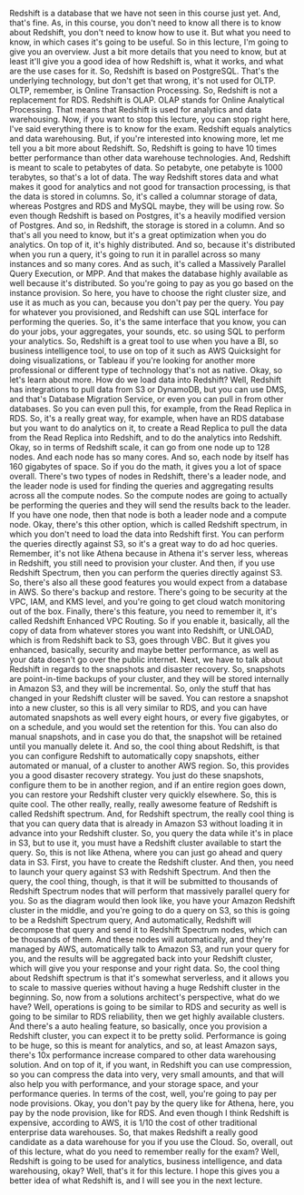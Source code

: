 
<v Narrator>Redshift is a database</v>
that we have not seen in this course just yet.
And, that's fine.
As, in this course, you don't need to know
all there is to know about Redshift,
you don't need to know how to use it.
But what you need to know,
in which cases it's going to be useful.
So in this lecture, I'm going to give you an overview.
Just a bit more details that you need to know,
but at least it'll give you a good idea of how Redshift is,
what it works, and what are the use cases for it.
So, Redshift is based on PostgreSQL.
That's the underlying technology,
but don't get that wrong, it's not used for OLTP.
OLTP, remember, is Online Transaction Processing.
So, Redshift is not a replacement for RDS.
Redshift is OLAP.
OLAP stands for Online Analytical Processing.
That means that Redshift is used for analytics
and data warehousing.
Now, if you want to stop this lecture,
you can stop right here,
I've said everything there is to know for the exam.
Redshift equals analytics and data warehousing.
But, if you're interested into knowing more,
let me tell you a bit more about Redshift.
So, Redshift is going to have 10 times better performance
than other data warehouse technologies.
And, Redshift is meant to scale to petabytes of data.
So petabyte, one petabyte is 1000 terabytes,
so that's a lot of data.
The way Redshift stores data
and what makes it good for analytics and not good
for transaction processing,
is that the data is stored in columns.
So, it's called a columnar storage of data,
whereas Postgres and RDS and MySQL maybe,
they will be using row.
So even though Redshift is based on Postgres,
it's a heavily modified version of Postgres.
And so, in Redshift, the storage is stored in a column.
And so that's all you need to know,
but it's a great optimization when you do analytics.
On top of it, it's highly distributed.
And so, because it's distributed when you run a query,
it's going to run it in parallel across so many instances
and so many cores.
And as such,
it's called a Massively Parallel Query Execution, or MPP.
And that makes the database highly available as well
because it's distributed.
So you're going to pay as you go based on
the instance provision.
So here, you have to choose the right cluster size,
and use it as much as you can,
because you don't pay per the query.
You pay for whatever you provisioned,
and Redshift can use SQL interface
for performing the queries.
So, it's the same interface that you know,
you can do your jobs, your aggregates, your sounds, etc.
so using SQL to perform your analytics.
So, Redshift is a great tool to use when you have a BI,
so business intelligence tool, to use on top of it
such as AWS Quicksight for doing visualizations,
or Tableau if you're looking for another more professional
or different type of technology that's not as native.
Okay, so let's learn about more.
How do we load data into Redshift?
Well, Redshift has integrations to pull data from S3
or DynamoDB, but you can use DMS,
and that's Database Migration Service,
or even you can pull in from other databases.
So you can even pull this, for example,
from the Read Replica in RDS.
So, it's a really great way, for example,
when have an RDS database
but you want to do analytics on it,
to create a Read Replica to pull the data
from the Read Replica into Redshift,
and to do the analytics into Redshift.
Okay, so in terms of Redshift scale,
it can go from one node up to 128 nodes.
And each node has so many cores.
And so, each node by itself has 160 gigabytes of space.
So if you do the math, it gives you a lot of space overall.
There's two types of nodes in Redshift,
there's a leader node,
and the leader node is used for finding the queries
and aggregating results across all the compute nodes.
So the compute nodes are going
to actually be performing the queries
and they will send the results back to the leader.
If you have one node,
then that node is both a leader node and a compute node.
Okay, there's this other option,
which is called Redshift spectrum,
in which you don't need to load the data
into Redshift first.
You can perform the queries directly against S3,
so it's a great way to do ad hoc queries.
Remember, it's not like Athena
because in Athena it's server less, whereas in Redshift,
you still need to provision your cluster.
And then, if you use Redshift Spectrum,
then you can perform the queries directly against S3.
So, there's also all these good features you would expect
from a database in AWS.
So there's backup and restore.
There's going to be security at the VPC, IAM, and KMS level,
and you're going to get cloud watch monitoring out
of the box.
Finally, there's this feature, you need to remember it,
it's called Redshift Enhanced VPC Routing.
So if you enable it, basically, all the copy of data
from whatever stores you want into Redshift, or UNLOAD,
which is from Redshift back to S3, goes through VBC.
But it gives you enhanced, basically, security
and maybe better performance,
as well as your data doesn't go over the public internet.
Next, we have to talk about Redshift in regards
to the snapshots and disaster recovery.
So, snapshots are point-in-time backups of your cluster,
and they will be stored internally in Amazon S3,
and they will be incremental.
So, only the stuff that has changed in your Redshift cluster
will be saved.
You can restore a snapshot into a new cluster,
so this is all very similar to RDS,
and you can have automated snapshots as well
every eight hours, or every five gigabytes,
or on a schedule, and you would set the retention for this.
You can also do manual snapshots,
and in case you do that,
the snapshot will be retained until you manually delete it.
And so, the cool thing about Redshift,
is that you can configure Redshift
to automatically copy snapshots,
either automated or manual,
of a cluster to another AWS region.
So, this provides you a good disaster recovery strategy.
You just do these snapshots,
configure them to be in another region,
and if an entire region goes down,
you can restore your Redshift cluster very quickly
elsewhere.
So, this is quite cool.
The other really, really, really awesome feature of Redshift
is called Redshift spectrum.
And, for Redshift spectrum, the really cool thing
is that you can query data that is already in Amazon S3
without loading it in advance into your Redshift cluster.
So, you query the data while it's in place in S3,
but to use it, you must have a Redshift cluster available
to start the query.
So, this is not like Athena,
where you can just go ahead and query data in S3.
First, you have to create the Redshift cluster.
And then, you need to launch your query against S3
with Redshift Spectrum.
And then the query, the cool thing, though,
is that it will be submitted to thousands
of Redshift Spectrum nodes that will perform
that massively parallel query for you.
So as the diagram would then look like,
you have your Amazon Redshift cluster in the middle,
and you're going to do a query on S3,
so this is going to be a Redshift Spectrum query,
And automatically, Redshift will decompose that query
and send it to Redshift Spectrum nodes,
which can be thousands of them.
And these nodes will automatically,
and they're managed by AWS,
automatically talk to Amazon S3, and run your query for you,
and the results will be aggregated back
into your Redshift cluster,
which will give you your response and your right data.
So, the cool thing about Redshift spectrum
is that it's somewhat serverless,
and it allows you to scale to massive queries
without having a huge Redshift cluster in the beginning.
So, now from a solutions architect's perspective,
what do we have?
Well, operations is going to be similar to RDS
and security as well is going to be similar
to RDS reliability, then we get highly available clusters.
And there's a auto healing feature, so basically,
once you provision a Redshift cluster,
you can expect it to be pretty solid.
Performance is going to be huge,
so this is meant for analytics, and so,
at least Amazon says,
there's 10x performance increase compared
to other data warehousing solution.
And on top of it, if you want,
in Redshift you can use compression,
so you can compress the data into very, very small amounts,
and that will also help you with performance,
and your storage space, and your performance queries.
In terms of the cost, well,
you're going to pay per node provisions.
Okay, you don't pay by the query like for Athena,
here, you pay by the node provision, like for RDS.
And even though I think Redshift is expensive,
according to AWS, it is 1/10 the cost
of other traditional enterprise data warehouses.
So, that makes Redshift a really good candidate
as a data warehouse for you if you use the Cloud.
So, overall, out of this lecture,
what do you need to remember really for the exam?
Well, Redshift is going to be used for analytics,
business intelligence, and data warehousing, okay?
Well, that's it for this lecture.
I hope this gives you a better idea of what Redshift is,
and I will see you in the next lecture.